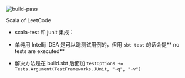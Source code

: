 ![build-pass](https://travis-ci.org/Allianzcortex/Scala-LeetCode.svg?branch=master)

Scala of LeetCode

- scala-test 和 junit 集成：

- 单纯用 Intellij IDEA 是可以跑测试用例的，但用 `sbt test` 的话会提** no tests are executed**

- 解决方法是在 build.sbt 后面加 `testOptions += Tests.Argument(TestFrameworks.JUnit, "-q", "-v")`




